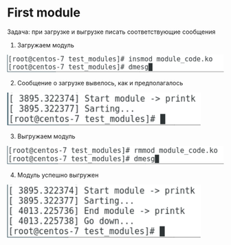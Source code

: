 # First module

Задача: при загрузке и выгрузке писать соответствующие сообщения


1) Загружаем модуль
<img src="/screenshots/first_module_1.png" width="600">

2) Сообщение о загрузке вывелось, как и предполагалось
<img src="/screenshots/first_module_2.png" width="450">

3) Выгружаем модуль
<img src="/screenshots/first_module_3.png" width="600">

4) Модуль успешно выгружен
<img src="/screenshots/first_module_4.png" width="450">
